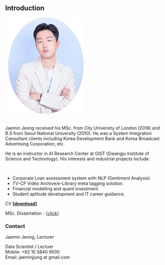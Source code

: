 ## Introduction


<div id="wrapper">
    <div class="twoColumn">
         <img src="https://raw.githubusercontent.com/dscoool/dscoool.github.io/main/jmjung_portrait.jpeg" alt="" class="wp-image-23" style="padding-left: 10px; padding-bottom: 20px;"/>
    </div>
    <div class="twoColumn">
         <p>Jaemin Jeong received his MSc. from City University of London (2018) and B.S from Seoul National University (2010). He was a System Integration Consultant clients including Korea Development Bank and Korea Broadcast Advertising Corporation, etc.</p>

<p>He is an instructor in AI Research Center at GIST (Gwangju Institute of Science and Technology). His  interests and industrial projects include:</p>
<br/>
<ul>
  <li>Corporate Loan assessment system with NLP (Sentiment Analysis)</li>
  <li>TV-CF Video Archive/e-Library meta tagging solution.</li>
  <li>Financial modelling and quant investment.</li>
  <li>Student aptitude development and IT career guidance.</li>
</ul>
    </div>
</div>


CV <strong>[</strong><strong><a rel="noreferrer noopener" href="https://github.com/dscoool/dscoool.github.io/raw/800ae1022fdfed00fc9a54bb35506215b8f353b2/assets/docs/CV_JAEMIN_JEONG_Instructor.pdf" target="_blank">download</a>]</strong>

MSc. Dissertation - <TV Show rating prediction by Machine Learning Methods with quantisation of the review> [<a href="https://github.com/dscoool/dscoool.github.io/raw/main/assets/docs/TV%20Show%20Rating%20Prediction%20with%20Machine%20Learning%20methods%20with%20quantisation%20of%20the%20review%20(2017)%20-%20Jaemin%20Jeong%20-%20City%2C%20University%20of%20London%20(3).pdf">click</a>]

### Contact 
<!-- wp:paragraph -->
<p>Jaemin Jeong, Lecturer</p>
<!-- /wp:paragraph -->

<!-- wp:paragraph -->
<p>Data Scientist / Lectuer<br>Mobile: +82 10 5840 9500<br>Email: jaeminjjung at gmail.com</p>
<!-- /wp:paragraph -->
  
  
  
  
